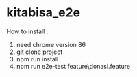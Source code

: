 # kitabisa_e2e

How to install :
1. need chrome version 86
2. git clone project
3. npm run install
4. npm run e2e-test feature\donasi.feature
